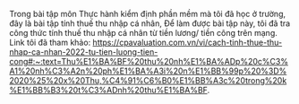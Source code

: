 Trong bài tập môn Thực hành kiểm định phần mềm mà tôi đã học ở trường, đây là bài tập tính thuế thu nhập cá nhân,
Để làm được bài tập này, tôi đã tra công thức tính thuế thu nhập cá nhân từ tiền lương/ tiền công trên mạng.
Link tôi đã tham khảo:
https://cpavaluation.com.vn/vi/cach-tinh-thue-thu-nhap-ca-nhan-2022-tu-tien-luong-tien-cong#:~:text=Thu%E1%BA%BF%20thu%20nh%E1%BA%ADp%20c%C3%A1%20nh%C3%A2n%20ph%E1%BA%A3i%20n%E1%BB%99p%20%3D%2020%25%20x%20Thu,%C4%91%C6%B0%E1%BB%A3c%20trong%20k%E1%BB%B3%20t%C3%ADnh%20thu%E1%BA%BF.
